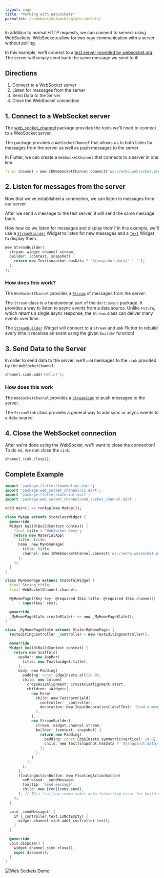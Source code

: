 ```yaml
---
layout: page
title: "Working with WebSockets"
permalink: /cookbook/networking/web-sockets/
---
```


In addition to normal HTTP requests, we can connect to servers using WebSockets.
WebSockets allow for two-way communication with a server without polling.

In this example, we'll connect to a [test server provided by 
websocket.org](http://www.websocket.org/echo.html). The server will simply send
back the same message we send to it!

## Directions

  1. Connect to a WebSocket server 
  2. Listen for messages from the server 
  3. Send Data to the Server
  4. Close the WebSocket connection
  
## 1. Connect to a WebSocket server

The [web_socket_channel](https://pub.dartlang.org/packages/web_socket_channel) 
package provides the tools we'll need to connect to a WebSocket server.

The package provides a `WebSocketChannel` that allows us to both listen for 
messages from the server as well as push messages to the server. 

In Flutter, we can create a `WebSocketChannel` that connects to a server in one 
line:

```dart
final channel = new IOWebSocketChannel.connect('ws://echo.websocket.org');
```

## 2. Listen for messages from the server

Now that we've established a connection, we can listen to messages from our 
server.

After we send a message to the test server, it will send the same message back. 

How how do we listen for messages and display them? In this example, we'll use 
a [`StreamBuilder`](https://docs.flutter.io/flutter/widgets/StreamBuilder-class.html) 
Widget to listen for new messages and a [`Text`](https://docs.flutter.io/flutter/widgets/Text-class.html) 
Widget to display them.

```dart
new StreamBuilder(
  stream: widget.channel.stream,
  builder: (context, snapshot) {
    return new Text(snapshot.hasData ? '${snapshot.data}' : '');
  },
);
```

### How does this work?

The `WebSocketChannel` provides a [`Stream`](https://docs.flutter.io/flutter/dart-async/Stream-class.html)
of messages from the server. 

The `Stream` class is a fundamental part of the `dart:async` package. It
provides a way to listen to async events from a data source. Unlike `Future`, 
which returns a single async response, the `Stream` class can deliver many
events over time. 

The [`StreamBuilder`](https://docs.flutter.io/flutter/widgets/StreamBuilder-class.html)
Widget will connect to a `Stream` and ask Flutter to rebuild every time it 
receives an event using the given `builder` function! 

## 3. Send Data to the Server

In order to send data to the server, we'll `add` messages to the `sink` provided
by the `WebSocketChannel`.

```dart
channel.sink.add('Hello!');
```

### How does this work

The `WebSocketChannel` provides a [`StreamSink`](https://docs.flutter.io/flutter/dart-async/StreamSink-class.html)
to push messages to the server. 

The `StreamSink` class provides a general way to add sync or async events to a 
data source.

## 4. Close the WebSocket connection

After we're done using the WebSocket, we'll want to close the connection! To do 
so, we can close the `sink`.

```dart
channel.sink.close();
```

## Complete Example

```dart
import 'package:flutter/foundation.dart';
import 'package:web_socket_channel/io.dart';
import 'package:flutter/material.dart';
import 'package:web_socket_channel/web_socket_channel.dart';

void main() => runApp(new MyApp());

class MyApp extends StatelessWidget {
  @override
  Widget build(BuildContext context) {
    final title = 'WebSocket Demo';
    return new MaterialApp(
      title: title,
      home: new MyHomePage(
        title: title,
        channel: new IOWebSocketChannel.connect('ws://echo.websocket.org'),
      ),
    );
  }
}

class MyHomePage extends StatefulWidget {
  final String title;
  final WebSocketChannel channel;

  MyHomePage({Key key, @required this.title, @required this.channel})
      : super(key: key);

  @override
  _MyHomePageState createState() => new _MyHomePageState();
}

class _MyHomePageState extends State<MyHomePage> {
  TextEditingController _controller = new TextEditingController();

  @override
  Widget build(BuildContext context) {
    return new Scaffold(
      appBar: new AppBar(
        title: new Text(widget.title),
      ),
      body: new Padding(
        padding: const EdgeInsets.all(20.0),
        child: new Column(
          crossAxisAlignment: CrossAxisAlignment.start,
          children: <Widget>[
            new Form(
              child: new TextFormField(
                controller: _controller,
                decoration: new InputDecoration(labelText: 'Send a message'),
              ),
            ),
            new StreamBuilder(
              stream: widget.channel.stream,
              builder: (context, snapshot) {
                return new Padding(
                  padding: const EdgeInsets.symmetric(vertical: 24.0),
                  child: new Text(snapshot.hasData ? '${snapshot.data}' : ''),
                );
              },
            )
          ],
        ),
      ),
      floatingActionButton: new FloatingActionButton(
        onPressed: _sendMessage,
        tooltip: 'Send message',
        child: new Icon(Icons.send),
      ), // This trailing comma makes auto-formatting nicer for build methods.
    );
  }

  void _sendMessage() {
    if (_controller.text.isNotEmpty) {
      widget.channel.sink.add(_controller.text);
    }
  }

  @override
  void dispose() {
    widget.channel.sink.close();
    super.dispose();
  }
}
```

![Web Sockets Demo](/images/cookbook/web-sockets.gif)